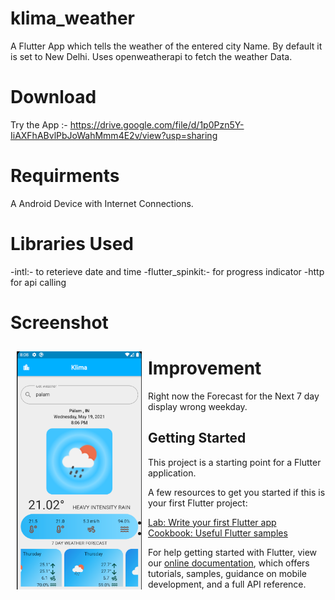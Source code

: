 # klima_weather
A Flutter App which tells the weather of the entered city Name. By default it is set to New Delhi. Uses openweatherapi to fetch the weather Data.

# Download
Try the App :- https://drive.google.com/file/d/1p0Pzn5Y-IiAXFhABvlPbJoWahMmm4E2v/view?usp=sharing

# Requirments 
A Android Device with Internet Connections.

# Libraries Used
-intl:- to reterieve date and time
-flutter_spinkit:- for progress indicator
-http for api calling

# Screenshot
<img src="screenshots/home.png" alt="login image" align="left" width="200" hspace="10" vspace="10"  />

# Improvement 
Right now the Forecast for the Next 7 day display wrong weekday.

## Getting Started

This project is a starting point for a Flutter application.

A few resources to get you started if this is your first Flutter project:

- [Lab: Write your first Flutter app](https://flutter.dev/docs/get-started/codelab)
- [Cookbook: Useful Flutter samples](https://flutter.dev/docs/cookbook)

For help getting started with Flutter, view our
[online documentation](https://flutter.dev/docs), which offers tutorials,
samples, guidance on mobile development, and a full API reference.
